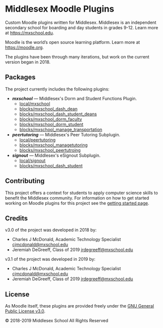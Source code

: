 # Middlesex Moodle Plugins

Custom Moodle plugins written for Middlesex. Middlesex is an independent secondary school for boarding and day students in grades 9-12. Learn more at <https://mxschool.edu>.

Moodle is the world’s open source learning platform. Learn more at <https://moodle.org>.

The plugins have been through many iterations, but work on the current version began in 2018.

## Packages
The project currently includes the following plugins:
- **_mxschool_** — Middlesex's Dorm and Student Functions Plugin.
    - [local/mxschool](local/mxschool/README.md)
    - [blocks/mxschool_dash_dean](blocks/mxschool_dash_dean/README.md)
    - [blocks/mxschool_dash_student_deans](blocks/mxschool_dash_student_deans/README.md)
    - [blocks/mxschool_dorm_faculty](blocks/mxschool_dorm_faculty/README.md)
    - [blocks/mxschool_dorm_student](blocks/mxschool_dorm_student/README.md)
    - [blocks/mxschool_manage_transportation](blocks/mxschool_manage_transportation/README.md)
- **_peertutoring_** — Middlesex's Peer Tutoring Subplugin.
    - [local/peertutoring](local/peertutoring/README.md)
    - [blocks/mxschool_managetutoring](blocks/mxschool_managetutoring/README.md)
    - [blocks/mxschool_peertutroing](blocks/mxschool_peertutroing/README.md)
- **_signout_** — Middlesex's eSignout Subplugin.
    - [local/signout](local/signout/README.md)
    - [blocks/mxschool_dash_student](blocks/mxschool_dash_student/README.md)

## Contributing
This project offers a context for students to apply computer science skills to benefit the Middlesex community. For information on how to get started working on Moodle plugins for this project see the [getting started page](docs/getting_started.md).

## Credits
v3.0 of the project was developed in 2018 by:
- Charles J McDonald, Academic Technology Specialist <cjmcdonald@mxschool.edu>
- Jeremiah DeGreeff, Class of 2019 <jrdegreeff@mxschool.edu>

v3.1 of the project was developed in 2019 by:
- Charles J McDonald, Academic Technology Specialist <cjmcdonald@mxschool.edu>
- Jeremiah DeGreeff, Class of 2019 <jrdegreeff@mxschool.edu>

## License
As Moodle itself, these plugins are provided freely under the [GNU General Public License v3.0](COPYING.txt).

© 2018-2019 Middlesex School All Rights Reserved
